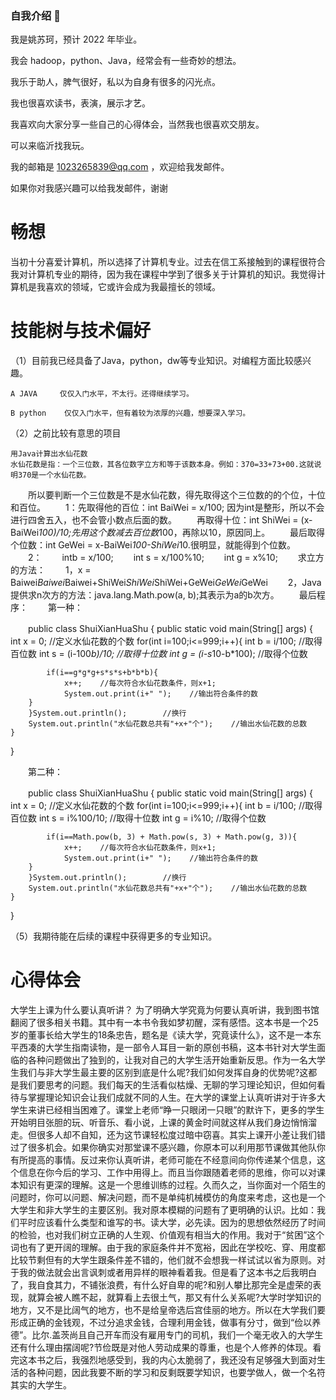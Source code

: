 ### 自我介绍 👋
我是姚苏珂，预计 2022 年毕业。

我会 hadoop，python、Java，经常会有一些奇妙的想法。

我乐于助人，脾气很好，私以为自身有很多的闪光点。

我也很喜欢读书，表演，展示才艺。

我喜欢向大家分享一些自己的心得体会，当然我也很喜欢交朋友。

可以来临沂找我玩。


我的邮箱是 1023265839@qq.com ，欢迎给我发邮件。

如果你对我感兴趣可以给我发邮件，谢谢


# 畅想
当初十分喜爱计算机，所以选择了计算机专业。过去在信工系接触到的课程很符合我对计算机专业的期待，因为我在课程中学到了很多关于计算机的知识。我觉得计算机是我喜欢的领域，它或许会成为我最擅长的领域。
# 技能树与技术偏好
（1）目前我已经具备了Java，python，dw等专业知识。对编程方面比较感兴趣。

    A JAVA     仅仅入门水平，不太行。还得继续学习。
    
    B python    仅仅入门水平，但有着较为浓厚的兴趣，想要深入学习。
    
（2）之前比较有意思的项目



    用Java计算出水仙花数
    水仙花数是指：一个三位数，其各位数字立方和等于该数本身。例如：370=33+73+00.这就说明370是一个水仙花数。
　　所以要判断一个三位数是不是水仙花数，得先取得这个三位数的的个位，十位和百位。
　　1：先取得他的百位：int BaiWei = x/100; 因为int是整形，所以不会进行四舍五入，也不会管小数点后面的数。
　　再取得十位：int ShiWei = (x-BaiWei*100)/10;先用这个数减去百位数*100，再除以10，原因同上。
　　最后取得个位数：int GeWei = x-BaiWei*100-ShiWei*10.很明显，就能得到个位数。
　　2：
　　intb = x/100;
　　int s = x/100%10;
　　int g =  x%10;
　　求立方的方法：
　　1，x = Baiwei*Baiwei*Baiwei+ShiWei*ShiWei*ShiWei+GeWei*GeWei*GeWei
　　2，Java提供求n次方的方法：java.lang.Math.pow(a, b);其表示为a的b次方。
　　最后程序：
　　第一种：

　　public class ShuiXianHuaShu {
    public static void main(String[] args) {
        int x = 0;        //定义水仙花数的个数
        for(int i=100;i<=999;i++){
            int b = i/100;        //取得百位数
            int s = (i-100*b)/10;        //取得十位数
            int g = (i-s*10-b*100);        //取得个位数
            
            if(i==g*g*g+s*s*s+b*b*b){
                x++;    //每次符合水仙花数条件，则x+1;
                System.out.print(i+" ");    //输出符合条件的数
        }
        }System.out.println();        //换行
        System.out.println("水仙花数总共有"+x+"个");    //输出水仙花数的总数
    }
}

　　第二种：

　　public class ShuiXianHuaShu {
    public static void main(String[] args) {
        int x = 0;        //定义水仙花数的个数
        for(int i=100;i<=999;i++){
            int b = i/100;        //取得百位数
            int s = i%100/10;        //取得十位数
            int g = i%10;        //取得个位数
            
            if(i==Math.pow(b, 3) + Math.pow(s, 3) + Math.pow(g, 3)){
                x++;    //每次符合水仙花数条件，则x+1;
                System.out.print(i+" ");    //输出符合条件的数
        }
        }System.out.println();        //换行
        System.out.println("水仙花数总共有"+x+"个");    //输出水仙花数的总数
    }
}


 （5）我期待能在后续的课程中获得更多的专业知识。
 
 
 # 心得体会
 大学生上课为什么要认真听讲？
 为了明确大学究竟为何要认真听讲，我到图书馆翻阅了很多相关书籍。其中有一本书令我如梦初醒，深有感悟。这本书是一个25岁的董事长给大学生的18条忠告，题名是《读大学，究竟读什么》，这不是一本东平西凑的大学生指南读物，是一部令人耳目一新的原创书稿，这本书针对大学生面临的各种问题做出了独到的，让我对自己的大学生活开始重新反思。作为一名大学生我们与非大学生最主要的区别到底是什么呢?我们如何发挥自身的优势呢?这都是我们要思考的问题。我们每天的生活看似枯燥、无聊的学习理论知识，但如何看待与掌握理论知识会让我们成就不同的人生。在大学的课堂上认真听讲对于许多大学生来讲已经相当困难了。课堂上老师“睁一只眼闭一只眼”的默许下，更多的学生开始明目张胆的玩、听音乐、看小说，上课的黄金时间就这样从我们身边悄悄溜走。但很多人却不自知，还为这节课轻松度过暗中窃喜。其实上课开小差让我们错过了很多机会。如果你确实对那堂课不感兴趣，你原本可以利用那节课做其他队你有所提高的事情。反过来你认真听讲，老师可能在不经意间向你传递某个信息，这个信息在你今后的学习、工作中用得上。而且当你跟随着老师的思维，你可以对课本知识有更深的理解。这是一个思维训练的过程。久而久之，当你面对一个陌生的问题时，你可以问题、解决问题，而不是单纯机械模仿的角度来考虑，这也是一个大学生和非大学生的主要区别。我对原本模糊的问题有了更明确的认识。比如：我们平时应该看什么类型和谁写的书。读大学，必先读。因为的思想依然经历了时间的检验，也对我们树立正确的人生观、价值观有相当大的作用。我对于“贫困”这个词也有了更开阔的理解。由于我的家庭条件并不宽裕，因此在学校吃、穿、用度都比较节剩但有的大学生跟条件差不错的，他们就不会想我一样试试以省为原则。对于我的做法就会出言讽刺或者用异样的眼神看着我。但是看了这本书之后我明白了，我自食其力，不铺张浪费，有什么好自卑的呢?和别人攀比那完全是虚荣的表现，就算会被人瞧不起，就算看上去很土气，那又有什么关系呢?大学时学知识的地方，又不是比阔气的地方，也不是给皇帝选后宫佳丽的地方。所以在大学我们要形成正确的金钱观，不过分追求金钱，合理利用金钱，做事有分寸，做到“俭以养德”。比尔.盖茨尚且自己开车而没有雇用专门的司机，我们一个毫无收入的大学生还有什么理由摆阔呢?节俭既是对他人劳动成果的尊重，也是个人修养的体现。看完这本书之后，我强烈地感受到，我的内心太脆弱了，我还没有足够强大到面对生活的各种问题，因此我要不断的学习和反剩既要学知识，也要学做人，做一个名符其实的大学生。

<!--
**piao0804/piao0804** is a ✨ _special_ ✨ repository because its `README.md` (this file) appears on your GitHub profile.


- 🔭 I’m currently working on ...
- 🌱 I’m currently learning ...
- 👯 I’m looking to collaborate on ...
- 🤔 I’m looking for help with ...
- 💬 Ask me about ...
- 📫 How to reach me: ...
- 😄 Pronouns: ...
- ⚡ Fun fact: ...
-->
